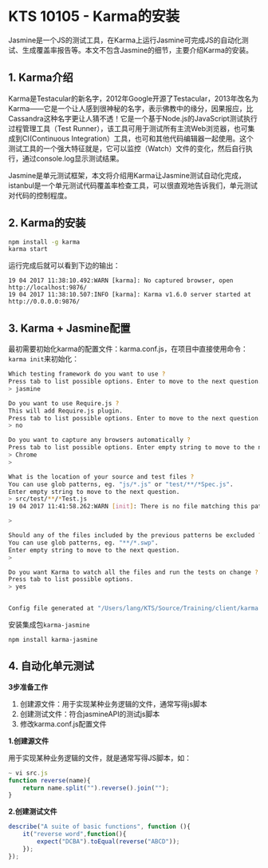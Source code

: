 # KTS 10105 - Karma的安装

Jasmine是一个JS的测试工具，在Karma上运行Jasmine可完成JS的自动化测试、生成覆盖率报告等。本文不包含Jasmine的细节，主要介绍Karma的安装。

## 1. Karma介绍

Karma是Testacular的新名字，2012年Google开源了Testacular，2013年改名为Karma——它是一个让人感到很神秘的名字，表示佛教中的缘分，因果报应，比Cassandra这种名字更让人猜不透！它是一个基于Node.js的JavaScript测试执行过程管理工具（Test Runner），该工具可用于测试所有主流Web浏览器，也可集成到CI\(Continuous Integration）工具，也可和其他代码编辑器一起使用。这个测试工具的一个强大特征就是，它可以监控（Watch）文件的变化，然后自行执行，通过console.log显示测试结果。

Jasmine是单元测试框架，本文将介绍用Karma让Jasmine测试自动化完成，istanbul是一个单元测试代码覆盖率检查工具，可以很直观地告诉我们，单元测试对代码的控制程度。

## 2. Karma的安装

```bash
npm install -g karma
karma start
```

运行完成后就可以看到下边的输出：

```
19 04 2017 11:38:10.492:WARN [karma]: No captured browser, open http://localhost:9876/
19 04 2017 11:38:10.507:INFO [karma]: Karma v1.6.0 server started at http://0.0.0.0:9876/
```

## 3. Karma + Jasmine配置

最初需要初始化karma的配置文件：karma.conf.js，在项目中直接使用命令：`karma init`来初始化：

```bash
Which testing framework do you want to use ?
Press tab to list possible options. Enter to move to the next question.
> jasmine

Do you want to use Require.js ?
This will add Require.js plugin.
Press tab to list possible options. Enter to move to the next question.
> no

Do you want to capture any browsers automatically ?
Press tab to list possible options. Enter empty string to move to the next question.
> Chrome
>

What is the location of your source and test files ?
You can use glob patterns, eg. "js/*.js" or "test/**/*Spec.js".
Enter empty string to move to the next question.
> src/test/**/*Test.js
19 04 2017 11:41:58.262:WARN [init]: There is no file matching this pattern.

>

Should any of the files included by the previous patterns be excluded ?
You can use glob patterns, eg. "**/*.swp".
Enter empty string to move to the next question.
>

Do you want Karma to watch all the files and run the tests on change ?
Press tab to list possible options.
> yes


Config file generated at "/Users/lang/KTS/Source/Training/client/karma.conf.js".
```

安装集成包`karma-jasmine`

```
npm install karma-jasmine
```

## 4. 自动化单元测试

**3步准备工作**

1. 创建源文件：用于实现某种业务逻辑的文件，通常写得js脚本
2. 创建测试文件：符合jasmineAPI的测试js脚本
3. 修改karma.conf.js配置文件

**1.创建源文件**

用于实现某种业务逻辑的文件，就是通常写得JS脚本，如：

```javascript
~ vi src.js
function reverse(name){
    return name.split("").reverse().join("");
}
```

**2.创建测试文件**

```javascript
describe("A suite of basic functions", function (){
    it("reverse word",function(){
        expect("DCBA").toEqual(reverse("ABCD"));
    });
});
```



